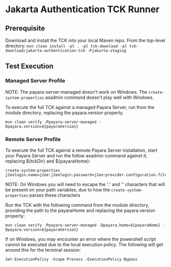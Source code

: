 # Jakarta Authentication TCK Runner

## Prerequisite

Download and install the TCK into your local Maven repo.
From the top-level directory: `mvn clean install -pl . -pl tck-download -pl tck-download/jakarta-authentication-tck -Pjakarta-staging`

## Test Execution

### Managed Server Profile
NOTE: The payara-server-managed doesn't work on Windows. 
The `create-system-properties` asadmin command doesn't play well with Windows.

To execute the full TCK against a managed Payara Server, run from the module directory, replacing the payara.version property.

```
mvn clean verify -Ppayara-server-managed -Dpayara.version=${payaraVersion}
```

### Remote Server Profile

To execute the full TCK against a remote Payara Server installation, start your Payara Server and run the follow asadmin command against it, replacing ${tckDir} and ${payaraHome}:

```
create-system-properties j2eelogin.name=j2ee:j2eelogin.password=j2ee:provider.configuration.file=${tckDir}/spi/common/ProviderConfiguration.xml:vendor.authconfig.factory=org.glassfish.epicyro.config.factory.file.AuthConfigFileFactory:log.file.location=${payaraHome}/glassfish/domains/domain1/logs                                    
```

NOTE: On Windows you will need to escape the ':' and '\' characters that will be present on your path variables, due to how the `create-system-properties` parses these characters

Run the TCK with the following command from the module directory, providing the path to the payaraHome and replacing the payara.version property:
```
mvn clean verify -Ppayara-server-managed -Dpayara.home=${payaraHome} -Dpayara.version=${payaraVersion}
```

If on Windows, you may encounter an error where the powershell script cannot be executed due to the local execution policy.
The following will get around this for the terminal session:

```
Set-ExecutionPolicy -Scope Process -ExecutionPolicy Bypass
```